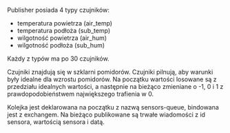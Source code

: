Publisher posiada 4 typy czujników:
- temperatura powietrza (air_temp)
- temperatura podłoża (sub_temp)
- wilgotność powietrza (air_hum)
- wilgotność podłoża (sub_hum)

Każdy z typów ma po 30 czujników.

Czujniki znajdują się w szklarni pomidorów. 
Czujniki pilnują, aby warunki były idealne dla wzrostu pomidorów.
Na początku wartości losowane są z przedziału idealnych wartości, a następnie na bieżąco zmieniane o -1, 0 i 1 z prawdopodobieństwem największego trafienia w 0.

Kolejka jest deklarowana na początku z nazwą sensors-queue, bindowana jest z exchangem.
Na bieżąco publikowane są trwałe wiadomości z id sensora, wartością sensora i datą.

